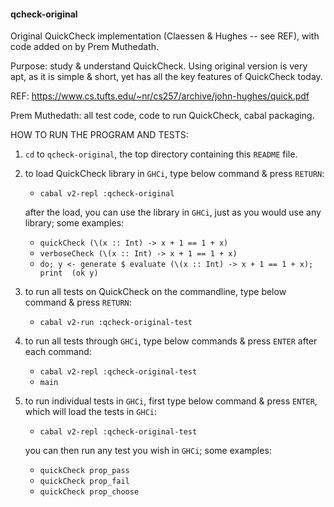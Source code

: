 #### qcheck-original

Original QuickCheck implementation (Claessen & Hughes -- see REF), with code 
added on by Prem Muthedath.

Purpose: study & understand QuickCheck. Using original version is very apt, as 
it is simple & short, yet has all the key features of QuickCheck today.

REF: https://www.cs.tufts.edu/~nr/cs257/archive/john-hughes/quick.pdf

Prem Muthedath: all test code, code to run QuickCheck, cabal packaging.

HOW TO RUN THE PROGRAM AND TESTS:
  1. `cd` to `qcheck-original`, the top directory containing this `README` file.
  2. to load QuickCheck library in `GHCi`, type below command & press `RETURN`:
        - `cabal v2-repl :qcheck-original`

     after the load, you can use the library in `GHCi`, just as you would use 
     any library; some examples:
        - `quickCheck (\(x :: Int) -> x + 1 == 1 + x)`
        - `verboseCheck (\(x :: Int) -> x + 1 == 1 + x)`
        - `do; y <- generate $ evaluate (\(x :: Int) -> x + 1 == 1 + x); print 
          (ok y)`
  3. to run all tests on QuickCheck on the commandline, type below command & 
     press `RETURN`:
        - `cabal v2-run :qcheck-original-test`
  4. to run all tests through `GHCi`, type below commands & press `ENTER` after 
     each command:
        - `cabal v2-repl :qcheck-original-test`
        - `main`
  5. to run individual tests in `GHCi`, first type below command & press 
     `ENTER`, which will load the tests in `GHCi`:
        - `cabal v2-repl :qcheck-original-test`

     you can then run any test you wish in `GHCi`; some examples:
        - `quickCheck prop_pass`
        - `quickCheck prop_fail`
        - `quickCheck prop_choose`


